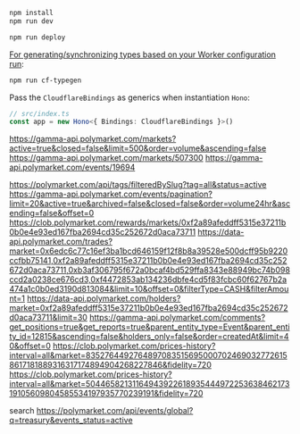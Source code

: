 ```txt
npm install
npm run dev
```

```txt
npm run deploy
```

[For generating/synchronizing types based on your Worker configuration run](https://developers.cloudflare.com/workers/wrangler/commands/#types):

```txt
npm run cf-typegen
```

Pass the `CloudflareBindings` as generics when instantiation `Hono`:

```ts
// src/index.ts
const app = new Hono<{ Bindings: CloudflareBindings }>()
```


https://gamma-api.polymarket.com/markets?active=true&closed=false&limit=500&order=volume&ascending=false
https://gamma-api.polymarket.com/markets/507300
https://gamma-api.polymarket.com/events/19694

https://polymarket.com/api/tags/filteredBySlug?tag=all&status=active
https://gamma-api.polymarket.com/events/pagination?limit=20&active=true&archived=false&closed=false&order=volume24hr&ascending=false&offset=0
https://clob.polymarket.com/rewards/markets/0xf2a89afeddff5315e37211b0b0e4e93ed167fba2694cd35c252672d0aca73711
https://data-api.polymarket.com/trades?market=0x6edc6c77c16ef3ba1bcd646159f12f8b8a39528e500dcff95b9220ccfbb75141,0xf2a89afeddff5315e37211b0b0e4e93ed167fba2694cd35c252672d0aca73711,0xb3af306795f672a0bcaf4bd529ffa8343e88949bc74b098ccd2a0238ce676cd3,0xf4472853ab134236dbfe4cd5f83fcbc60f62767b2a474a1c0b0ed3190d813084&limit=10&offset=0&filterType=CASH&filterAmount=1
https://data-api.polymarket.com/holders?market=0xf2a89afeddff5315e37211b0b0e4e93ed167fba2694cd35c252672d0aca73711&limit=30
https://gamma-api.polymarket.com/comments?get_positions=true&get_reports=true&parent_entity_type=Event&parent_entity_id=12815&ascending=false&holders_only=false&order=createdAt&limit=40&offset=0
https://clob.polymarket.com/prices-history?interval=all&market=83527644927648970835156950007024690327726158617181889316317174894904268227846&fidelity=720
https://clob.polymarket.com/prices-history?interval=all&market=5044658213116494392261893544497225363846217319105609804585534197935770239191&fidelity=720


search
https://polymarket.com/api/events/global?q=treasury&events_status=active
